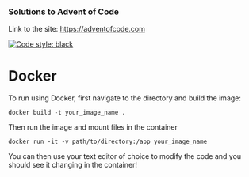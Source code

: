 ### Solutions to Advent of Code

Link to the site: https://adventofcode.com

[![Code style: black](https://img.shields.io/badge/code%20style-black-000000.svg)](https://github.com/psf/black)

# Docker
To run using Docker, first navigate to the directory and build the image:

```
docker build -t your_image_name .
```

Then run the image and mount files in the container

```
docker run -it -v path/to/directory:/app your_image_name
```

You can then use your text editor of choice to modify the code and you should see it changing in the container!
